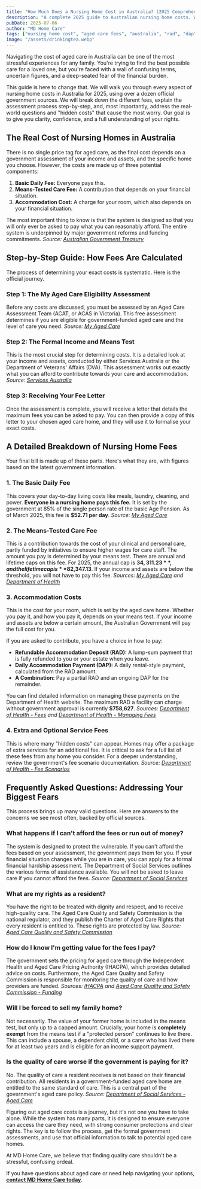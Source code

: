 ```yaml
---
title: "How Much Does a Nursing Home Cost in Australia? (2025 Comprehensive Guide)"
description: "A complete 2025 guide to Australian nursing home costs. We break down the Basic Daily Fee, Means-Tested Fees, and RAD vs. DAP, with 12+ official sources and answers to common fears."
pubDate: 2025-07-06
author: "MD Home Care"
tags: ["nursing home cost", "aged care fees", "australia", "rad", "dap", "means test", "consumer rights"]
image: "/assets/drinkingtea.webp"
---
```


<!-- INTRODUCTION -->
Navigating the cost of aged care in Australia can be one of the most stressful experiences for any family. You're trying to find the best possible care for a loved one, but you're faced with a wall of confusing terms, uncertain figures, and a deep-seated fear of the financial burden.

This guide is here to change that. We will walk you through every aspect of nursing home costs in Australia for 2025, using over a dozen official government sources. We will break down the different fees, explain the assessment process step-by-step, and, most importantly, address the real-world questions and "hidden costs" that cause the most worry. Our goal is to give you clarity, confidence, and a full understanding of your rights.

<!-- ADDRESS THE CORE QUESTION (H2) -->
## The Real Cost of Nursing Homes in Australia

There is no single price tag for aged care, as the final cost depends on a government assessment of your income and assets, and the specific home you choose. However, the costs are made up of three potential components:

1.  **Basic Daily Fee:** Everyone pays this.
2.  **Means-Tested Care Fee:** A contribution that depends on your financial situation.
3.  **Accommodation Cost:** A charge for your room, which also depends on your financial situation.

The most important thing to know is that the system is designed so that you will only ever be asked to pay what you can reasonably afford. The entire system is underpinned by major government reforms and funding commitments.
*Source: [Australian Government Treasury](https://www.treasury.gov.au/policy-papers/2022/aged-care-reform)*

<!-- STEP-BY-STEP GUIDE (H2) -->
## Step-by-Step Guide: How Fees Are Calculated

The process of determining your exact costs is systematic. Here is the official journey.

### Step 1: The My Aged Care Eligibility Assessment
Before any costs are discussed, you must be assessed by an Aged Care Assessment Team (ACAT, or ACAS in Victoria). This free assessment determines if you are eligible for government-funded aged care and the level of care you need. 
*Source: [My Aged Care](https://www.myagedcare.gov.au/assessment/apply-online)*

### Step 2: The Formal Income and Means Test
This is the most crucial step for determining costs. It is a detailed look at your income and assets, conducted by either Services Australia or the Department of Veterans' Affairs (DVA). This assessment works out exactly what you can afford to contribute towards your care and accommodation. 
*Source: [Services Australia](https://www.servicesaustralia.gov.au/assessing-your-income-and-assets)*

### Step 3: Receiving Your Fee Letter
Once the assessment is complete, you will receive a letter that details the maximum fees you can be asked to pay. You can then provide a copy of this letter to your chosen aged care home, and they will use it to formalise your exact costs.

<!-- DEMYSTIFYING THE DETAILS (H2) -->
## A Detailed Breakdown of Nursing Home Fees

Your final bill is made up of these parts. Here's what they are, with figures based on the latest government information.

### 1. The Basic Daily Fee
This covers your day-to-day living costs like meals, laundry, cleaning, and power. **Everyone in a nursing home pays this fee.** It is set by the government at 85% of the single person rate of the basic Age Pension. As of March 2025, this fee is **$52.71 per day**.
*Source: [My Aged Care](https://www.myagedcare.gov.au/aged-care-home-costs-and-fees)*

### 2. The Means-Tested Care Fee
This is a contribution towards the cost of your clinical and personal care, partly funded by initiatives to ensure higher wages for care staff. The amount you pay is determined by your means test. There are annual and lifetime caps on this fee. For 2025, the annual cap is **$34,311.23**, and the lifetime cap is **$82,347.13**. If your income and assets are below the threshold, you will not have to pay this fee.
*Sources: [My Aged Care](https://www.myagedcare.gov.au/changes-aged-care-fees-annual-and-lifetime-caps) and [Department of Health](https://www.health.gov.au/our-work/an-acc/funding-higher-wages-in-residential-aged-care)*

### 3. Accommodation Costs
This is the cost for your room, which is set by the aged care home. Whether you pay it, and how you pay it, depends on your means test. If your income and assets are below a certain amount, the Australian Government will pay the full cost for you.

If you are asked to contribute, you have a choice in how to pay:
*   **Refundable Accommodation Deposit (RAD):** A lump-sum payment that is fully refunded to you or your estate when you leave.
*   **Daily Accommodation Payment (DAP):** A daily rental-style payment, calculated from the RAD amount.
*   **A Combination:** Pay a partial RAD and an ongoing DAP for the remainder.

You can find detailed information on managing these payments on the Department of Health website. The maximum RAD a facility can charge without government approval is currently **$758,627**.
*Sources: [Department of Health - Fees](https://www.health.gov.au/our-work/residential-aged-care/charging/fees) and [Department of Health - Managing Fees](https://www.health.gov.au/our-work/residential-aged-care/charging/managing-fees-accommodation-costs)*

### 4. Extra and Optional Service Fees
This is where many "hidden costs" can appear. Homes may offer a package of extra services for an additional fee. It is critical to ask for a full list of these fees from any home you consider. For a deeper understanding, review the government's fee scenario documentation.
*Source: [Department of Health - Fee Scenarios](https://www.health.gov.au/our-work/residential-aged-care/charging/fees/scenarios)*

<!-- FAQ SECTION (H2) -->
## Frequently Asked Questions: Addressing Your Biggest Fears

This process brings up many valid questions. Here are answers to the concerns we see most often, backed by official sources.

### What happens if I can't afford the fees or run out of money?
The system is designed to protect the vulnerable. If you can't afford the fees based on your assessment, the government pays them for you. If your financial situation changes while you are in care, you can apply for a formal financial hardship assessment. The Department of Social Services outlines the various forms of assistance available. You will not be asked to leave care if you cannot afford the fees.
*Source: [Department of Social Services](https://www.dss.gov.au/financial-assistance)*

### What are my rights as a resident?
You have the right to be treated with dignity and respect, and to receive high-quality care. The Aged Care Quality and Safety Commission is the national regulator, and they publish the Charter of Aged Care Rights that every resident is entitled to. These rights are protected by law.
*Source: [Aged Care Quality and Safety Commission](https://www.agedcarequality.gov.au/what-we-do/our-work/consumer-rights)*

### How do I know I'm getting value for the fees I pay?
The government sets the pricing for aged care through the Independent Health and Aged Care Pricing Authority (IHACPA), which provides detailed advice on costs. Furthermore, the Aged Care Quality and Safety Commission is responsible for monitoring the quality of care and how providers are funded.
*Sources: [IHACPA](https://www.ihacpa.gov.au/sites/default/files/2024-09/residential_aged_care_pricing_advice_2024-25_technical_specifications_final_0.pdf) and [Aged Care Quality and Safety Commission - Funding](https://www.agedcarequality.gov.au/what-we-do/our-work/funding-and-costs)*

### Will I be forced to sell my family home?
Not necessarily. The value of your former home is included in the means test, but only up to a capped amount. Crucially, your home is **completely exempt** from the means test if a "protected person" continues to live there. This can include a spouse, a dependent child, or a carer who has lived there for at least two years and is eligible for an income support payment.

### Is the quality of care worse if the government is paying for it?
No. The quality of care a resident receives is not based on their financial contribution. All residents in a government-funded aged care home are entitled to the same standard of care. This is a central part of the government's aged care policy.
*Source: [Department of Social Services - Aged Care](https://www.dss.gov.au/aged-care)*

<!-- CONCLUSION & CTA (NO HEADER) -->
Figuring out aged care costs is a journey, but it's not one you have to take alone. While the system has many parts, it is designed to ensure everyone can access the care they need, with strong consumer protections and clear rights. The key is to follow the process, get the formal government assessments, and use that official information to talk to potential aged care homes.

At MD Home Care, we believe that finding quality care shouldn't be a stressful, confusing ordeal.

If you have questions about aged care or need help navigating your options, **[contact MD Home Care today](/contact)**.